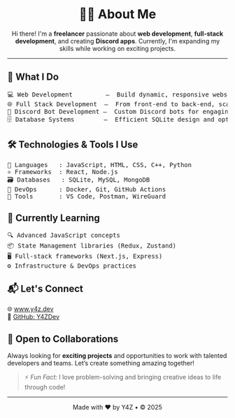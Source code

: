 <h1 align="center">👨‍💻 About Me</h1>

<p align="center">
Hi there! I'm a <strong>freelancer</strong> passionate about <strong>web development</strong>, <strong>full-stack development</strong>, and creating <strong>Discord apps</strong>. Currently, I'm expanding my skills while working on exciting projects.
</p>
<hr />
<h2>💼 What I Do</h2>
<pre>
💻 Web Development         –  Build dynamic, responsive websites with seamless UX.
🌐 Full Stack Development  –  From front-end to back-end, scalable modern solutions.
🤖 Discord Bot Development –  Custom Discord bots for engaging communities.
🗄️ Database Systems        –  Efficient SQLite design and optimized interactions.
</pre>

<h2>🛠️ Technologies & Tools I Use</h2>
<pre>
📝 Languages   : JavaScript, HTML, CSS, C++, Python
⚛️ Frameworks  : React, Node.js
🗃️ Databases   : SQLite, MySQL, MongoDB
🐳 DevOps      : Docker, Git, GitHub Actions
🔧 Tools       : VS Code, Postman, WireGuard
</pre>

<h2>🌱 Currently Learning</h2>
<pre>
🔍 Advanced JavaScript concepts
📦 State Management libraries (Redux, Zustand)
🖥️ Full-stack frameworks (Next.js, Express)
⚙️ Infrastructure & DevOps practices
</pre>

<h2>📬 Let's Connect</h2>
<p>
🌐 <a href="https://www.y4z.dev" target="_blank" rel="noopener noreferrer">www.y4z.dev</a><br />
🐙 <a href="https://github.com/y4zdev" target="_blank" rel="noopener noreferrer">GitHub: Y4ZDev</a>
</p>

<h2>🤝 Open to Collaborations</h2>
<p>Always looking for <strong>exciting projects</strong> and opportunities to work with talented developers and teams. Let’s create something amazing together!</p>

<blockquote>
⚡ <em>Fun Fact:</em> I love problem-solving and bringing creative ideas to life through code!
</blockquote>

<hr />

<p align="center">Made with ❤️ by Y4Z • © 2025</p>
